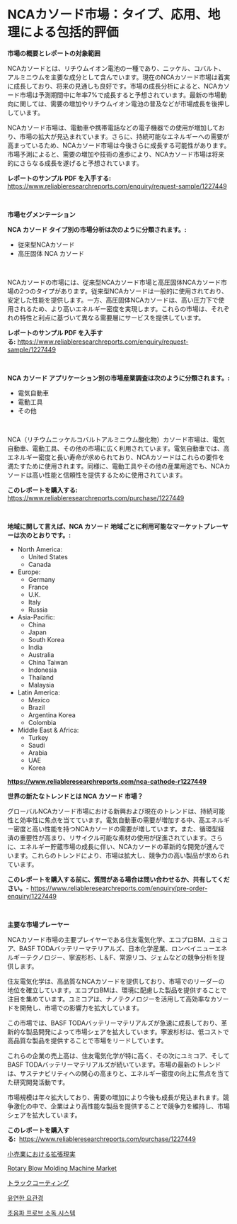 <p><h1>NCAカソード市場：タイプ、応用、地理による包括的評価</h1></p><p><strong>市場の概要とレポートの対象範囲</strong></p>
<p><p>NCAカソードとは、リチウムイオン電池の一種であり、ニッケル、コバルト、アルミニウムを主要な成分として含んでいます。現在のNCAカソード市場は着実に成長しており、将来の見通しも良好です。市場の成長分析によると、NCAカソード市場は予測期間中に年率7%で成長すると予想されています。最新の市場動向に関しては、需要の増加やリチウムイオン電池の普及などが市場成長を後押ししています。</p><p>NCAカソード市場は、電動車や携帯電話などの電子機器での使用が増加しており、市場の拡大が見込まれています。さらに、持続可能なエネルギーへの需要が高まっているため、NCAカソード市場は今後さらに成長する可能性があります。市場予測によると、需要の増加や技術の進歩により、NCAカソード市場は将来的にさらなる成長を遂げると予想されています。</p></p>
<p><strong>レポートのサンプル PDF を入手する:</strong> <a href="https://www.reliableresearchreports.com/enquiry/request-sample/1227449">https://www.reliableresearchreports.com/enquiry/request-sample/1227449</a></p>
<p>&nbsp;</p>
<p><strong>市場セグメンテーション</strong></p>
<p><strong>NCA カソード タイプ別の市場分析は次のように分類されます。:</strong></p>
<p><ul><li>従来型NCAカソード</li><li>高圧固体 NCA カソード</li></ul></p>
<p>&nbsp;</p>
<p><p>NCAカソードの市場には、従来型NCAカソード市場と高圧固体NCAカソード市場の2つのタイプがあります。従来型NCAカソードは一般的に使用されており、安定した性能を提供します。一方、高圧固体NCAカソードは、高い圧力下で使用されるため、より高いエネルギー密度を実現します。これらの市場は、それぞれの特性と利点に基づいて異なる需要層にサービスを提供しています。</p></p>
<p><strong>レポートのサンプル PDF を入手する:</strong>&nbsp;<a href="https://www.reliableresearchreports.com/enquiry/request-sample/1227449">https://www.reliableresearchreports.com/enquiry/request-sample/1227449</a></p>
<p>&nbsp;</p>
<p><strong> NCA カソード アプリケーション別の市場産業調査は次のように分類されます。:</strong></p>
<p><ul><li>電気自動車</li><li>電動工具</li><li>その他</li></ul></p>
<p>&nbsp;</p>
<p><p>NCA（リチウムニッケルコバルトアルミニウム酸化物）カソード市場は、電気自動車、電動工具、その他の市場に広く利用されています。電気自動車では、高エネルギー密度と長い寿命が求められており、NCAカソードはこれらの要件を満たすために使用されます。同様に、電動工具やその他の産業用途でも、NCAカソードは高い性能と信頼性を提供するために使用されています。</p></p>
<p><strong>このレポートを購入する:</strong>&nbsp; <a href="https://www.reliableresearchreports.com/purchase/1227449">https://www.reliableresearchreports.com/purchase/1227449</a></p>
<p>&nbsp;</p>
<p><strong>地域に関して言えば、NCA カソード 地域ごとに利用可能なマーケットプレーヤーは次のとおりです。:</strong></p>
<p><ul>
    <li>
        North America:
        <ul>
            <li>United States</li>
            <li>Canada</li>
        </ul>
    </li>
    <li>
        Europe:
        <ul>
            <li>Germany</li>
            <li>France</li>
            <li>U.K.</li>
            <li>Italy</li>
            <li>Russia</li>
        </ul>
    </li>
    <li>
        Asia-Pacific:
        <ul>
            <li>China</li>
            <li>Japan</li>
            <li>South Korea</li>
            <li>India</li>
            <li>Australia</li>
            <li>China Taiwan</li>
            <li>Indonesia</li>
            <li>Thailand</li>
            <li>Malaysia</li>
        </ul>
    </li>
    <li>
        Latin America:
        <ul>
            <li>Mexico</li>
            <li>Brazil</li>
            <li>Argentina Korea</li>
            <li>Colombia</li>
        </ul>
    </li>
    <li>
        Middle East & Africa:
        <ul>
            <li>Turkey</li>
            <li>Saudi</li>
            <li>Arabia</li>
            <li>UAE</li>
            <li>Korea</li>
        </ul>
    </li>
    </ul></p>
<p><strong><a href="https://www.reliableresearchreports.com/nca-cathode-r1227449">https://www.reliableresearchreports.com/nca-cathode-r1227449</a></strong>&nbsp;</p>
<p><strong>世界の新たなトレンドとは NCA カソード 市場？</strong></p>
<p><p>グローバルNCAカソード市場における新興および現在のトレンドは、持続可能性と効率性に焦点を当てています。電気自動車の需要が増加する中、高エネルギー密度と高い性能を持つNCAカソードの需要が増しています。また、循環型経済の重要性が高まり、リサイクル可能な素材の使用が促進されています。さらに、エネルギー貯蔵市場の成長に伴い、NCAカソードの革新的な開発が進んでいます。これらのトレンドにより、市場は拡大し、競争力の高い製品が求められています。</p></p>
<p><strong>このレポートを購入する前に、質問がある場合は問い合わせるか、共有してください。</strong>- <a href="https://www.reliableresearchreports.com/enquiry/pre-order-enquiry/1227449">https://www.reliableresearchreports.com/enquiry/pre-order-enquiry/1227449</a></p>
<p>&nbsp;</p>
<p><strong>主要な市場プレーヤー</strong></p>
<p><p>NCAカソード市場の主要プレイヤーである住友電気化学、エコプロBM、ユミコア、BASF TODAバッテリーマテリアルズ、日本化学産業、ロンベイニューエネルギーテクノロジー、寧波杉杉、L＆F、常源リコ、ジェムなどの競争分析を提供します。</p><p>住友電気化学は、高品質なNCAカソードを提供しており、市場でのリーダーの地位を確立しています。エコプロBMは、環境に配慮した製品を提供することで注目を集めています。ユミコアは、ナノテクノロジーを活用して高効率なカソードを開発し、市場での影響力を拡大しています。</p><p>この市場では、BASF TODAバッテリーマテリアルズが急速に成長しており、革新的な製品開発によって市場シェアを拡大しています。寧波杉杉は、低コストで高品質な製品を提供することで市場をリードしています。</p><p>これらの企業の売上高は、住友電気化学が特に高く、その次にユミコア、そしてBASF TODAバッテリーマテリアルズが続いています。市場の最新のトレンドは、サステナビリティへの関心の高まりと、エネルギー密度の向上に焦点を当てた研究開発活動です。</p><p>市場規模は年々拡大しており、需要の増加により今後も成長が見込まれます。競争激化の中で、企業はより高性能な製品を提供することで競争力を維持し、市場シェアを拡大しています。</p></p>
<p><strong>このレポートを購入する:</strong>&nbsp;&nbsp;<a href="https://www.reliableresearchreports.com/purchase/1227449">https://www.reliableresearchreports.com/purchase/1227449</a></p>
<p><p><a href="https://medium.com/@amehdzmay/%E5%B0%8F%E5%A3%B2%E6%A5%AD%E3%81%AB%E3%81%8A%E3%81%91%E3%82%8B%E6%8B%A1%E5%BC%B5%E7%8F%BE%E5%AE%9F%E5%B8%82%E5%A0%B4%E3%83%AC%E3%83%9D%E3%83%BC%E3%83%88%E3%81%AF-%E3%81%93%E3%81%AE%E5%B8%82%E5%A0%B4%E3%81%AE%E6%9C%80%E6%96%B0%E3%81%AE%E3%83%88%E3%83%AC%E3%83%B3%E3%83%89%E3%82%84%E6%88%90%E9%95%B7%E6%A9%9F%E4%BC%9A%E3%82%92%E6%98%8E%E3%82%89%E3%81%8B%E3%81%AB%E3%81%97%E3%81%BE%E3%81%99-f8594991352a">小売業における拡張現実</a></p><p><a href="https://view.publitas.com/reportprime-1/rotary-blow-molding-machine-market-trends-and-market-analysis-forecasted-for-period-2024-2031/">Rotary Blow Molding Machine Market</a></p><p><a href="https://medium.com/@munroco657/%E3%83%88%E3%83%A9%E3%83%83%E3%82%AF%E3%82%B3%E3%83%BC%E3%83%86%E3%82%A3%E3%83%B3%E3%82%B0%E5%B8%82%E5%A0%B4%E3%81%AE%E3%83%A1%E3%83%88%E3%83%AA%E3%82%AF%E3%82%B9%E3%82%92%E8%A7%A3%E8%AA%AD%E3%81%99%E3%82%8B-%E5%B8%82%E5%A0%B4%E3%82%B7%E3%82%A7%E3%82%A2-%E3%83%88%E3%83%AC%E3%83%B3%E3%83%89-%E6%88%90%E9%95%B7%E3%83%91%E3%82%BF%E3%83%BC%E3%83%B3-5f4ba62cc4cf">トラックコーティング</a></p><p><a href="https://medium.com/@eugenekim6262/%EC%9C%A0%EC%97%B0%EC%84%B1-%EC%9A%94%EA%B4%80%EA%B2%BD%EC%8B%9C%EC%9E%A5-2031%EB%85%84%EA%B9%8C%EC%A7%80%EC%9D%98-%EB%8F%99%ED%96%A5-%EC%98%88%EC%B8%A1-%EB%B0%8F-%EA%B2%BD%EC%9F%81-%EB%B6%84%EC%84%9D-97094138b86f">유연한 요관경</a></p><p><a href="https://medium.com/@audieyost2004/%EC%B4%88%EC%9D%8C%ED%8C%8C-%ED%94%84%EB%A1%9C%EB%B8%8C-%EC%86%8C%EB%8F%85-%EC%8B%9C%EC%8A%A4%ED%85%9C-%EC%8B%9C%EC%9E%A5-%EA%B7%9C%EB%AA%A8-%EB%B0%8F-%EC%8B%9C%EC%9E%A5-%ED%8A%B8%EB%A0%8C%EB%93%9C-%EC%82%B0%EC%97%85-%EC%A0%84%EB%B0%98-%EA%B0%9C%EC%9A%94-2024%EB%85%84%EB%B6%80%ED%84%B0-2031%EB%85%84%EA%B9%8C%EC%A7%80-2bada27f34fd">초음파 프로브 소독 시스템</a></p></p>